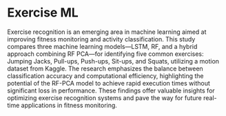 # Exercise ML

Exercise recognition is an emerging area in machine learning aimed at improving fitness monitoring and activity classification. This study compares three machine learning
models—LSTM, RF, and a hybrid approach combining RF PCA—for identifying five common exercises: Jumping Jacks, Pull-ups, Push-ups, Sit-ups, and Squats, utilizing a motion dataset
from Kaggle. The research emphasizes the balance between classification accuracy and computational efficiency, highlighting the potential of the RF-PCA model to achieve rapid execution times without significant loss in performance. These findings offer valuable insights for optimizing exercise recognition systems and pave the way for future real-time applications in fitness monitoring.
